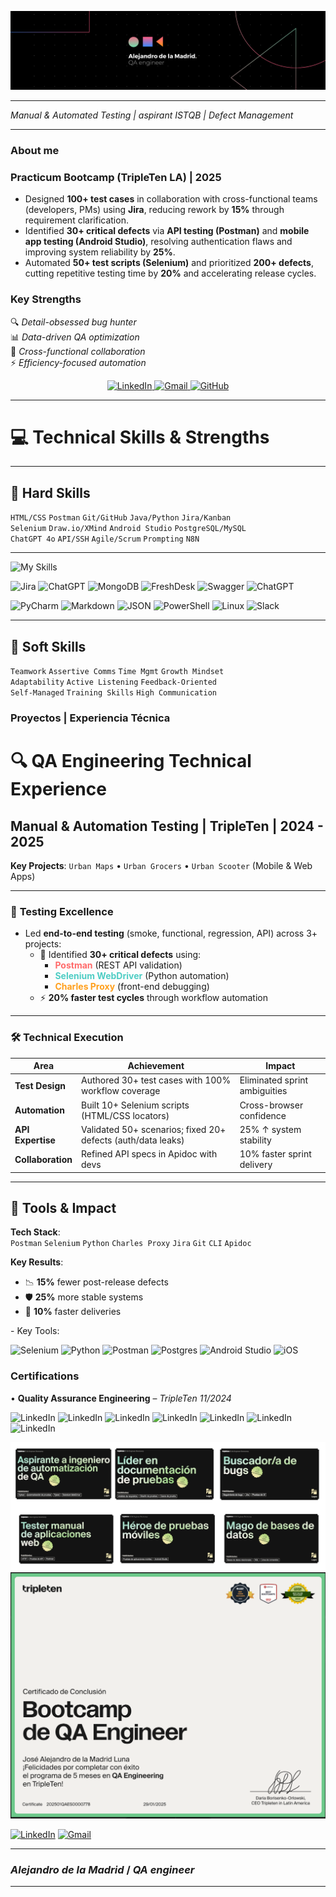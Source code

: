 
![Banner](/assets/img/name_banner.png)

---

*Manual & Automated Testing | aspirant ISTQB | Defect Management*  

----

### **About me**

### **Practicum Bootcamp (TripleTen LA)** | 2025  
- Designed **100+ test cases** in collaboration with cross-functional teams (developers, PMs) using **Jira**, reducing rework by **15%** through requirement clarification.  
- Identified **30+ critical defects** via **API testing (Postman)** and **mobile app testing (Android Studio)**, resolving authentication flaws and improving system reliability by **25%**.  
- Automated **50+ test scripts (Selenium)** and prioritized **200+ defects**, cutting repetitive testing time by **20%** and accelerating release cycles.  

### **Key Strengths**  
🔍 *Detail-obsessed bug hunter*  
📊 *Data-driven QA optimization*  
🤝 *Cross-functional collaboration*  
⚡ *Efficiency-focused automation*  

<div align="center">
  <a href="https://www.linkedin.com/in/alejandro-de-la-madrid/">
    <img src="https://img.shields.io/badge/linkedin-%230077B5.svg?style=for-the-badge&logo=linkedin&logoColor=white" alt="LinkedIn">
  </a>
  <a href="mailto:alejandrodmluna@gmail.com">
    <img src="https://img.shields.io/badge/Gmail-D14836?style=for-the-badge&logo=gmail&logoColor=white" alt="Gmail">
  </a>
  <a href="https://github.com/alejandrodmadrid">
    <img src="https://img.shields.io/badge/github-%23121011.svg?style=for-the-badge&logo=github&logoColor=white" alt="GitHub">
  </a>
</div>

---
# 💻 Technical Skills & Strengths
---
## 🔧 **Hard Skills**
`HTML/CSS` `Postman` `Git/GitHub` `Java/Python` `Jira/Kanban`  
`Selenium` `Draw.io/XMind` `Android Studio` `PostgreSQL/MySQL`  
`ChatGPT 4o` `API/SSH` `Agile/Scrum` `Prompting` `N8N`

---
 
![My Skills](https://skillicons.dev/icons?i=androidstudio,azure,sentry,py,pycharm,selenium,powershell,postman,postgres,git,figma)

![Jira](https://img.shields.io/badge/jira-%230A0FFF.svg?style=for-the-badge&logo=jira&logoColor=white)
![ChatGPT](https://img.shields.io/badge/chatGPT-74aa9c?style=for-the-badge&logo=openai&logoColor=white)
![MongoDB](https://img.shields.io/badge/MongoDB-%234ea94b.svg?style=for-the-badge&logo=mongodb&logoColor=white)
![FreshDesk](https://img.shields.io/badge/FreshDesk-0078D4?style=for-the-badge&logo=microsoft-outlook&logoColor=white)
![Swagger](https://img.shields.io/badge/-Swagger-%23Clojure?style=for-the-badge&logo=swagger&logoColor=white)
![ChatGPT](https://img.shields.io/badge/DevTools-74aa9c?style=for-the-badge&logo=openai&logoColor=white)

![PyCharm](https://img.shields.io/badge/pycharm-143?style=for-the-badge&logo=pycharm&logoColor=black&color=black&labelColor=green)
![Markdown](https://img.shields.io/badge/markdown-%23000000.svg?style=for-the-badge&logo=markdown&logoColor=white)
![JSON](https://img.shields.io/badge/JSON-%23000000.svg?style=for-the-badge&logo=markdown&logoColor=white)
![PowerShell](https://img.shields.io/badge/PowerShell-%235391FE.svg?style=for-the-badge&logo=powershell&logoColor=white)
![Linux](https://img.shields.io/badge/Linux-FCC624?style=for-the-badge&logo=linux&logoColor=black)
![Slack](https://img.shields.io/badge/Slack-4A154B?style=for-the-badge&logo=slack&logoColor=white)

---

## 🌟 **Soft Skills**
`Teamwork` `Assertive Comms` `Time Mgmt` `Growth Mindset`  
`Adaptability` `Active Listening` `Feedback-Oriented`  
`Self-Managed` `Training Skills` `High Communication`

### **Proyectos | Experiencia Técnica**

# 🔍 QA Engineering Technical Experience

## **Manual & Automation Testing** | TripleTen | 2024 - 2025  
**Key Projects**: `Urban Maps` • `Urban Grocers` • `Urban Scooter` (Mobile & Web Apps)  

---
### 🧪 **Testing Excellence**  
- Led **end-to-end testing** (smoke, functional, regression, API) across 3+ projects:  
  - 🚨 Identified **30+ critical defects** using:  
    - <span style="color: #FF6B6B">**Postman**</span> (REST API validation)  
    - <span style="color: #4ECDC4">**Selenium WebDriver**</span> (Python automation)  
    - <span style="color: #FF9F1C">**Charles Proxy**</span> (front-end debugging)  
  - ⚡ **20% faster test cycles** through workflow automation  

---

### 🛠️ **Technical Execution**  
| Area               | Achievement                                                                 | Impact                          |
|--------------------|-----------------------------------------------------------------------------|---------------------------------|
| **Test Design**    | Authored 30+ test cases with 100% workflow coverage                        | Eliminated sprint ambiguities   |
| **Automation**     | Built 10+ Selenium scripts (HTML/CSS locators)                             | Cross-browser confidence        |
| **API Expertise**  | Validated 50+ scenarios; fixed 20+ defects (auth/data leaks)               | 25% ↑ system stability          |
| **Collaboration**  | Refined API specs in Apidoc with devs                                      | 10% faster sprint delivery      |

---

## 🧰 **Tools & Impact**
**Tech Stack**:  
`Postman` `Selenium` `Python` `Charles Proxy` `Jira` `Git` `CLI` `Apidoc`  

**Key Results**:  
- 📉 **15%** fewer post-release defects  
- 🛡️ **25%** more stable systems  
- 🚀 **10%** faster deliveries 
</div>
- Key Tools:
  
![Selenium](https://img.shields.io/badge/-selenium-%43B02A?style=for-the-badge&logo=selenium&logoColor=white)
![Python](https://img.shields.io/badge/python-3670A0?style=for-the-badge&logo=python&logoColor=ffdd54)
![Postman](https://img.shields.io/badge/Postman-FF6C37?style=for-the-badge&logo=postman&logoColor=white)
![Postgres](https://img.shields.io/badge/postgres-%23316192.svg?style=for-the-badge&logo=postgresql&logoColor=white)
![Android Studio](https://img.shields.io/badge/android%20studio-346ac1?style=for-the-badge&logo=android%20studio&logoColor=white)
![iOS](https://img.shields.io/badge/iOS-000000?style=for-the-badge&logo=ios&logoColor=white)

### **Certifications**

• **Quality Assurance Engineering** – *TripleTen 11/2024*

![LinkedIn](https://img.shields.io/badge/Líder_en_Documentación-%230077B5.svg?style=for-the-badge&logo=linkedin&logoColor=white)
![LinkedIn](https://img.shields.io/badge/Diseño_de_Pruebas-%230077B5.svg?style=for-the-badge&logo=linkedin&logoColor=white)
![LinkedIn](https://img.shields.io/badge/Buscador_de_Bugs-%230077B5.svg?style=for-the-badge&logo=linkedin&logoColor=white)
![LinkedIn](https://img.shields.io/badge/Pruebas_de_API-%230077B5.svg?style=for-the-badge&logo=linkedin&logoColor=white)
![LinkedIn](https://img.shields.io/badge/Tester_de_Apps_Móviles-%230077B5.svg?style=for-the-badge&logo=linkedin&logoColor=white)
![LinkedIn](https://img.shields.io/badge/Mago_de_Bases_de_Datos-%230077B5.svg?style=for-the-badge&logo=linkedin&logoColor=white)
![LinkedIn](https://img.shields.io/badge/Automatización_y_Selenium-%230077B5.svg?style=for-the-badge&logo=linkedin&logoColor=white)

![Badges](/assets/img/logos.png)
![Certificado](/assets/img/2certificate.png)

[![LinkedIn](https://img.shields.io/badge/linkedin-%230077B5.svg?style=for-the-badge&logo=linkedin&logoColor=white)](https://www.linkedin.com/in/alejandro-de-la-madrid/)
[![Gmail](https://img.shields.io/badge/Gmail-D14836?style=for-the-badge&logo=gmail&logoColor=white)](mailto:alejandrodmluna@gmail.com)

---
### *Alejandro de la Madrid* / *QA engineer*
----
